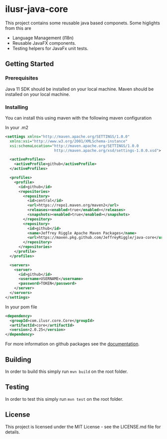 # ilusr-java-core
This project contains some reusable java based componets. Some higlights from this are
* Language Management (l18n)
* Reusable JavaFX components.
* Testing helpers for JavaFx unit tests.

## Getting Started

### Prerequisites
Java 11 SDK should be installed on your local machine.
Maven should be installed on your local machine.

### Installing
You can install this using maven with the following maven configuration

In your .m2
```xml
<settings xmlns="http://maven.apache.org/SETTINGS/1.0.0"
  xmlns:xsi="http://www.w3.org/2001/XMLSchema-instance"
  xsi:schemaLocation="http://maven.apache.org/SETTINGS/1.0.0
                      http://maven.apache.org/xsd/settings-1.0.0.xsd">

  <activeProfiles>
    <activeProfile>github</activeProfile>
  </activeProfiles>

  <profiles>
    <profile>
      <id>github</id>
      <repositories>
        <repository>
          <id>central</id>
          <url>https://repo1.maven.org/maven2</url>
          <releases><enabled>true</enabled></releases>
          <snapshots><enabled>true</enabled></snapshots>
        </repository>
        <repository>
  		  <id>github</id>
  		  <name>Jeffrey Riggle Apache Maven Packages</name>
  		  <url>https://maven.pkg.github.com/JeffreyRiggle/java-core</url>
  	    </repository>
      </repositories>
    </profile>
  </profiles>

  <servers>
    <server>
      <id>github</id>
      <username>USERNAME</username>
      <password>TOKEN</password>
    </server>
  </servers>
</settings>
```

In your pom file
```xml
<dependency>
  <groupId>com.ilusr.core.Core</groupId>
  <artifactId>core</artifactId>
  <version>2.0.25</version>
</dependency>
```

For more information on github packages see the [documentation](https://help.github.com/en/packages/using-github-packages-with-your-projects-ecosystem/configuring-apache-maven-for-use-with-github-packages#installing-a-package).

## Building
In order to build this simply run `mvn build` on the root folder.

## Testing
In order to test this simply run `mvn test` on the root folder.

## License
This project is licensed under the MIT License - see the LICENSE.md file for details.
